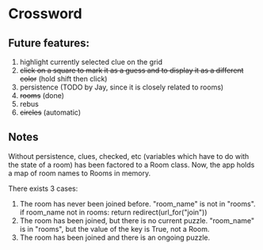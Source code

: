 # Crossword

## Future features:
1) highlight currently selected clue on the grid
2) ~~click on a square to mark it as a guess and to display it as a different color~~ (hold shift then click)
3) persistence (TODO by Jay, since it is closely related to rooms)
4) ~~rooms~~ (done)
5) rebus
6) ~~circles~~ (automatic)

## Notes
Without persistence, clues, checked, etc (variables which have to do with the state of a room) has been factored to a Room class. Now, the app holds a map of room names to Rooms in memory.

There exists 3 cases:
1. The room has never been joined before. "room_name" is not in "rooms".
  if room_name not in rooms:
    return redirect(url_for("join"))
2. The room has been joined, but there is no current puzzle. "room_name" is in "rooms", but the value of the key is True, not a Room.
3. The room has been joined and there is an ongoing puzzle.
